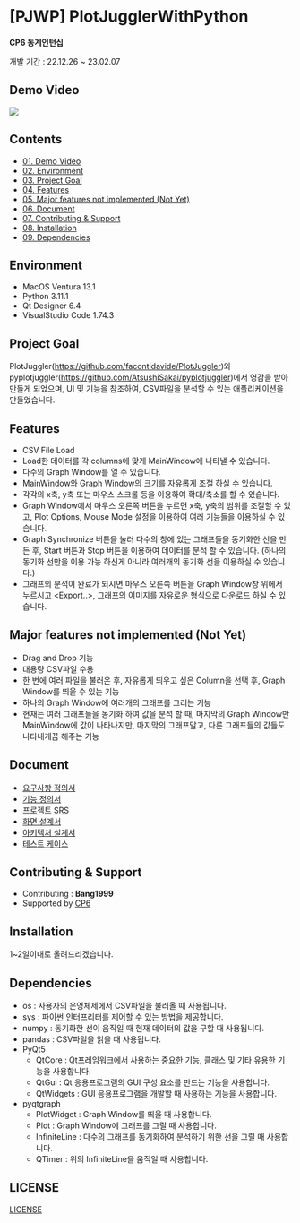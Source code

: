 # [PJWP] PlotJugglerWithPython
**CP6 동계인턴십**

개발 기간 : 22.12.26 ~ 23.02.07

## Demo Video
![](https://github.com/Bang1999/PlotJugglerWithPython/blob/main/docs/Demo_Video.gif)

## Contents
- [01. Demo Video](#Demo-Video)
- [02. Environment](#Environment)
- [03. Project Goal](#Project-Goal)
- [04. Features](#Features)
- [05. Major features not implemented (Not Yet)](#Major-features-not-implemented-(Not-Yet))
- [06. Document](#Document)
- [07. Contributing & Support](#Contributing-&-Support)
- [08. Installation](#Installation)
- [09. Dependencies](#Dependencies)


## Environment
- MacOS Ventura 13.1
- Python 3.11.1
- Qt Designer 6.4
- VisualStudio Code 1.74.3



## Project Goal
PlotJuggler(https://github.com/facontidavide/PlotJuggler)와 pyplotjuggler(https://github.com/AtsushiSakai/pyplotjuggler)에서 영감을 받아 만들게 되었으며, UI 및 기능을 참조하여, CSV파일을 분석할 수 있는 애플리케이션을 만들었습니다.



## Features
- CSV File Load
- Load한 데이터를 각 columns에 맞게 MainWindow에 나타낼 수 있습니다.
- 다수의 Graph Window를 열 수 있습니다.
- MainWindow와 Graph Window의 크기를 자유롭게 조절 하실 수 있습니다.
- 각각의 x축, y축 또는 마우스 스크롤 등을 이용하여 확대/축소를 할 수 있습니다.
- Graph Window에서 마우스 오른쪽 버튼을 누르면 x축, y축의 범위를 조절할 수 있고, Plot Options, Mouse Mode 설정을 이용하여 여러 기능들을 이용하실 수 있습니다.
- Graph Synchronize 버튼을 눌러 다수의 창에 있는 그래프들을 동기화한 선을 만든 후, Start 버튼과 Stop 버튼을 이용하여 데이터를 분석 할 수 있습니다. (하나의 동기화 선만을 이용 가능 하신게 아니라 여러개의 동기화 선을 이용하실 수 있습니다.)
- 그래프의 분석이 완료가 되시면 마우스 오른쪽 버튼을 Graph Window창 위에서 누르시고 <Export..>, 그래프의 이미지를 자유로운 형식으로 다운로드 하실 수 있습니다.




## Major features not implemented (Not Yet)
- Drag and Drop 기능
- 대용량 CSV파일 수용
- 한 번에 여러 파일을 불러온 후, 자유롭게 띄우고 싶은 Column을 선택 후, Graph Window를 띄울 수 있는 기능
- 하나의 Graph Window에 여러개의 그래프를 그리는 기능
- 현재는 여러 그래프들을 동기화 하여 값을 분석 할 때, 마지막의 Graph Window만 MainWindow에 값이 나타나지만, 마지막의 그래프말고, 다른 그래프들의 값들도 나타내게끔 해주는 기능




## Document
- [요구사항 정의서](https://github.com/Bang1999/PlotJugglerWithPython/tree/main/docs/01.%20%EC%9A%94%EA%B5%AC%EC%82%AC%ED%95%AD%20%EC%A0%95%EC%9D%98%EC%84%9C)
- [기능 정의서](https://github.com/Bang1999/PlotJugglerWithPython/tree/main/docs/02.%20%EA%B8%B0%EB%8A%A5%20%EC%A0%95%EC%9D%98%EC%84%9C)
- [프로젝트 SRS](https://github.com/Bang1999/PlotJugglerWithPython/tree/main/docs/03.%20%ED%94%84%EB%A1%9C%EC%A0%9D%ED%8A%B8%20SRS)
- [화면 설계서](https://github.com/Bang1999/PlotJugglerWithPython/tree/main/docs/04.%20%ED%99%94%EB%A9%B4%20%EC%84%A4%EA%B3%84%EC%84%9C)
- [아키텍처 설계서](https://github.com/Bang1999/PlotJugglerWithPython/tree/main/docs/05.%20%EC%95%84%ED%82%A4%ED%85%8D%EC%B2%98%20%EC%84%A4%EA%B3%84%EC%84%9C)
- [테스트 케이스](https://github.com/Bang1999/PlotJugglerWithPython/tree/main/docs/06.%20%ED%85%8C%EC%8A%A4%ED%8A%B8%20%EC%BC%80%EC%9D%B4%EC%8A%A4)




## Contributing & Support
 - Contributing : **Bang1999**
 - Supported by [CP6](http://www.cp6.co.kr/)



## Installation
  1~2일이내로 올려드리겠습니다.



## Dependencies
- os : 사용자의 운영체제에서 CSV파일을 불러올 때 사용됩니다.
- sys : 파이썬 인터프리터를 제어할 수 있는 방법을 제공합니다.
- numpy : 동기화한 선이 움직일 때 현재 데이터의 값을 구할 때 사용됩니다.
- pandas : CSV파일을 읽을 때 사용됩니다.
- PyQt5 
  - QtCore : Qt프레임워크에서 사용하는 중요한 기능, 클래스 및 기타 유용한 기능을 사용합니다.
  - QtGui : Qt 응용프로그램의 GUI 구성 요소를 만드는 기능을 사용합니다.
  - QtWidgets : GUI 응용프로그램을 개발할 때 사용하는 기능을 사용합니다.
- pyqtgraph
  - PlotWidget : Graph Window를 띄울 때 사용합니다.
  - Plot : Graph Window에 그래프를 그릴 때 사용합니다.
  - InfiniteLine : 다수의 그래프를 동기화하여 분석하기 위한 선을 그릴 때 사용합니다.
  - QTimer : 위의 InfiniteLine을 움직일 때 사용합니다.


## LICENSE
[LICENSE](https://github.com/Bang1999/PlotJugglerWithPython/blob/main/LICENSE)
